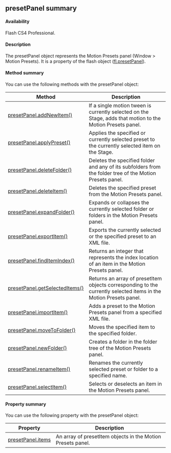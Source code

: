 ## presetPanel summary

#### Availability

Flash CS4 Professional.

#### Description

The presetPanel object represents the Motion Presets panel (Window > Motion Presets). It is a property of the flash object ([fl.presetPanel](../flash_object_(fl)/fl49.md)).

#### Method summary

You can use the following methods with the presetPanel object:

| **Method**                                            | **Description**                                                                                                   |
|-------------------------------------------------------|-------------------------------------------------------------------------------------------------------------------|
| [presetPanel.addNewItem()](../presetPanel_object/presetPanel.md) | If a single motion tween is currently selected on the Stage, adds that motion to the Motion Presets panel.        |
| [presetPanel.applyPreset()](../presetPanel_object/presetPane1.md)            | Applies the specified or currently selected preset to the currently selected item on the Stage.                   |
| [presetPanel.deleteFolder()](../presetPanel_object/presetPane2.md)           | Deletes the specified folder and any of its subfolders from the folder tree of the Motion Presets panel.          |
| [presetPanel.deleteItem()](../presetPanel_object/presetPane3.md)             | Deletes the specified preset from the Motion Presets panel.                                                       |
| [presetPanel.expandFolder()](../presetPanel_object/presetPane4.md)           | Expands or collapses the currently selected folder or folders in the Motion Presets panel.                        |
| [presetPanel.exportItem()](../presetPanel_object/presetPane5.md)             | Exports the currently selected or the specified preset to an XML file.                                            |
| [presetPanel.findItemIndex()](../presetPanel_object/presetPane6.md)          | Returns an integer that represents the index location of an item in the Motion Presets panel.                     |
| [presetPanel.getSelectedItems()](../presetPanel_object/presetPane7.md)       | Returns an array of presetItem objects corresponding to the currently selected items in the Motion Presets panel. |
| [presetPanel.importItem()](../presetPanel_object/presetPane8.md)             | Adds a preset to the Motion Presets panel from a specified XML file.                                              |
| [presetPanel.moveToFolder()](../presetPanel_object/presetPan10.md)           | Moves the specified item to the specified folder.                                                                 |
| [presetPanel.newFolder()](../presetPanel_object/presetPan11.md)              | Creates a folder in the folder tree of the Motion Presets panel.                                                  |
| [presetPanel.renameItem()](../presetPanel_object/presetPan12.md)             | Renames the currently selected preset or folder to a specified name.                                              |
| [presetPanel.selectItem()](../presetPanel_object/presetPan13.md)             | Selects or deselects an item in the Motion Presets panel.                                                         |

#### Property summary

You can use the following property with the presetPanel object:

| **Property**                       | **Description**                                             |
|------------------------------------|-------------------------------------------------------------|
| [presetPanel.items](../presetPanel_object/presetPane9.md) | An array of presetItem objects in the Motion Presets panel. |

<span id="presetPanel.addNewItem()" class="anchor"></span>

